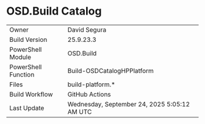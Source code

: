 ﻿# OSD.Build Catalog

| | |
|-|-|
| Owner | David Segura |
| Build Version | 25.9.23.3 |
| PowerShell Module | OSD.Build |
| PowerShell Function | Build-OSDCatalogHPPlatform |
| Files | build-platform.* |
| Build Workflow | GitHub Actions |
| Last Update | Wednesday, September 24, 2025 5:05:12 AM UTC |
